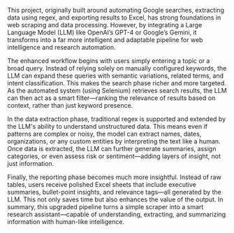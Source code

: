 This project, originally built around automating Google searches, extracting data using regex, and exporting results to Excel, has strong foundations in web scraping and data processing. However, by integrating a Large Language Model (LLM) like OpenAI’s GPT-4 or Google’s Gemini, it transforms into a far more intelligent and adaptable pipeline for web intelligence and research automation.

The enhanced workflow begins with users simply entering a topic or a broad query. Instead of relying solely on manually configured keywords, the LLM can expand these queries with semantic variations, related terms, and intent classification. This makes the search phase richer and more targeted. As the automated system (using Selenium) retrieves search results, the LLM can then act as a smart filter—ranking the relevance of results based on context, rather than just keyword presence.

In the data extraction phase, traditional regex is supported and extended by the LLM's ability to understand unstructured data. This means even if patterns are complex or noisy, the model can extract names, dates, organizations, or any custom entities by interpreting the text like a human. Once data is extracted, the LLM can further generate summaries, assign categories, or even assess risk or sentiment—adding layers of insight, not just information.

Finally, the reporting phase becomes much more insightful. Instead of raw tables, users receive polished Excel sheets that include executive summaries, bullet-point insights, and relevance tags—all generated by the LLM. This not only saves time but also enhances the value of the output. In summary, this upgraded pipeline turns a simple scraper into a smart research assistant—capable of understanding, extracting, and summarizing information with human-like intelligence.
